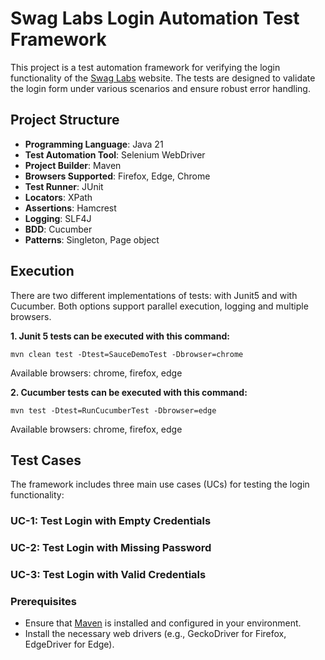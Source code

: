 # Swag Labs Login Automation Test Framework

This project is a test automation framework for verifying the login functionality of
the [Swag Labs](https://www.saucedemo.com/) website. The tests are designed to validate the login form under various
scenarios and ensure robust error handling.

## Project Structure

- **Programming Language**: Java 21
- **Test Automation Tool**: Selenium WebDriver
- **Project Builder**: Maven
- **Browsers Supported**: Firefox, Edge, Chrome
- **Test Runner**: JUnit
- **Locators**: XPath
- **Assertions**: Hamcrest
- **Logging**: SLF4J
- **BDD**: Cucumber
- **Patterns**: Singleton, Page object

## Execution

There are two different implementations of tests: with Junit5 and with Cucumber. Both options support parallel
execution, logging and multiple browsers.

**1. Junit 5 tests can be executed with this command:**

   ```
   mvn clean test -Dtest=SauceDemoTest -Dbrowser=chrome
   ```
Available browsers: chrome, firefox, edge

**2. Cucumber tests can be executed with this command:**

```
mvn test -Dtest=RunCucumberTest -Dbrowser=edge
``` 
Available browsers: chrome, firefox, edge

## Test Cases

The framework includes three main use cases (UCs) for testing the login functionality:

### UC-1: Test Login with Empty Credentials

### UC-2: Test Login with Missing Password

### UC-3: Test Login with Valid Credentials

### Prerequisites

- Ensure that [Maven](https://maven.apache.org/) is installed and configured in your environment.
- Install the necessary web drivers (e.g., GeckoDriver for Firefox, EdgeDriver for Edge).

